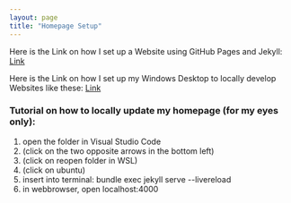```yaml
---
layout: page
title: "Homepage Setup"
---
```


Here is the Link on how I set up a Website using GitHub Pages and Jekyll: [Link](http://jmcglone.com/guides/github-pages/)

Here is the Link on how I set up my Windows Desktop to locally develop Websites like these: [Link](https://medium.com/@hjgraca/using-wsl2-visual-studio-code-for-jekyll-blogging-on-windows-10-99489deb4650)

### Tutorial on how to locally update my homepage (for my eyes only):

1. open the folder in Visual Studio Code
2. (click on the two opposite arrows in the bottom left)
3. (click on reopen folder in WSL)
4. (click on ubuntu)
5. insert into terminal: bundle exec jekyll serve --livereload
6. in webbrowser, open localhost:4000